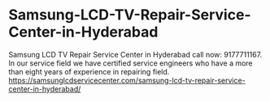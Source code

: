 # Samsung-LCD-TV-Repair-Service-Center-in-Hyderabad
Samsung LCD TV Repair Service Center in Hyderabad call now: 9177711167.  In our service field we have certified service engineers who have a more than eight years of experience in repairing field. https://samsunglcdservicecenter.com/samsung-lcd-tv-repair-service-center-in-hyderabad/
